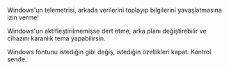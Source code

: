 Windows'un telemetrisi, arkada verilerini toplayıp bilgilerini yavaşlatmasına izin verme!

Windows'un aktifleştirilmemişse dert etme, arka planı değiştirebilir ve cihazını karanlık tema yapabilirsin.

Windows fontunu istediğin gibi değiş, istediğin özellikleri kapat. Kontrol sende.
